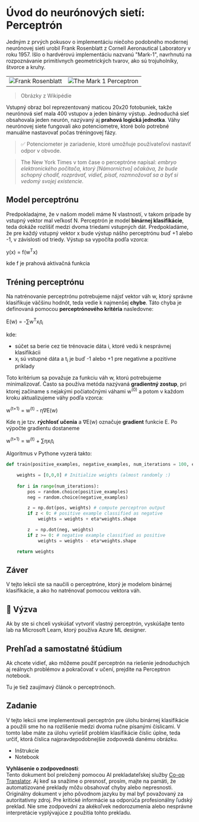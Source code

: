 <!--
CO_OP_TRANSLATOR_METADATA:
{
  "original_hash": "59021c5f419d3feda19075910a74280a",
  "translation_date": "2025-07-09T17:00:50+00:00",
  "source_file": "15-rag-and-vector-databases/data/perceptron.md",
  "language_code": "sk"
}
-->
# Úvod do neurónových sietí: Perceptrón

Jedným z prvých pokusov o implementáciu niečoho podobného modernej neurónovej sieti urobil Frank Rosenblatt z Cornell Aeronautical Laboratory v roku 1957. Išlo o hardvérovú implementáciu nazvanú "Mark-1", navrhnutú na rozpoznávanie primitívnych geometrických tvarov, ako sú trojuholníky, štvorce a kruhy.

|      |      |
|--------------|-----------|
|<img src='images/Rosenblatt-wikipedia.jpg' alt='Frank Rosenblatt'/> | <img src='images/Mark_I_perceptron_wikipedia.jpg' alt='The Mark 1 Perceptron' />|

> Obrázky z Wikipédie

Vstupný obraz bol reprezentovaný maticou 20x20 fotobuniek, takže neurónová sieť mala 400 vstupov a jeden binárny výstup. Jednoduchá sieť obsahovala jeden neurón, nazývaný aj **prahová logická jednotka**. Váhy neurónovej siete fungovali ako potenciometre, ktoré bolo potrebné manuálne nastavovať počas tréningovej fázy.

> ✅ Potenciometer je zariadenie, ktoré umožňuje používateľovi nastaviť odpor v obvode.

> The New York Times v tom čase o perceptróne napísal: *embryo elektronického počítača, ktorý [Námorníctvo] očakáva, že bude schopný chodiť, rozprávať, vidieť, písať, rozmnožovať sa a byť si vedomý svojej existencie.*

## Model perceptrónu

Predpokladajme, že v našom modeli máme N vlastností, v takom prípade by vstupný vektor mal veľkosť N. Perceptrón je model **binárnej klasifikácie**, teda dokáže rozlíšiť medzi dvoma triedami vstupných dát. Predpokladáme, že pre každý vstupný vektor x bude výstup nášho perceptrónu buď +1 alebo -1, v závislosti od triedy. Výstup sa vypočíta podľa vzorca:

y(x) = f(w<sup>T</sup>x)

kde f je prahová aktivačná funkcia

## Tréning perceptrónu

Na natrénovanie perceptrónu potrebujeme nájsť vektor váh w, ktorý správne klasifikuje väčšinu hodnôt, teda vedie k najmenšej **chybe**. Táto chyba je definovaná pomocou **perceptrónového kritéria** nasledovne:

E(w) = -∑w<sup>T</sup>x<sub>i</sub>t<sub>i</sub>

kde:

* súčet sa berie cez tie trénovacie dáta i, ktoré vedú k nesprávnej klasifikácii
* x<sub>i</sub> sú vstupné dáta a t<sub>i</sub> je buď -1 alebo +1 pre negatívne a pozitívne príklady

Toto kritérium sa považuje za funkciu váh w, ktorú potrebujeme minimalizovať. Často sa používa metóda nazývaná **gradientný zostup**, pri ktorej začíname s nejakými počiatočnými váhami w<sup>(0)</sup> a potom v každom kroku aktualizujeme váhy podľa vzorca:

w<sup>(t+1)</sup> = w<sup>(t)</sup> - η∇E(w)

Kde η je tzv. **rýchlosť učenia** a ∇E(w) označuje **gradient** funkcie E. Po výpočte gradientu dostaneme

w<sup>(t+1)</sup> = w<sup>(t)</sup> + ∑ηx<sub>i</sub>t<sub>i</sub>

Algoritmus v Pythone vyzerá takto:

```python
def train(positive_examples, negative_examples, num_iterations = 100, eta = 1):

    weights = [0,0,0] # Initialize weights (almost randomly :)
        
    for i in range(num_iterations):
        pos = random.choice(positive_examples)
        neg = random.choice(negative_examples)

        z = np.dot(pos, weights) # compute perceptron output
        if z < 0: # positive example classified as negative
            weights = weights + eta*weights.shape

        z  = np.dot(neg, weights)
        if z >= 0: # negative example classified as positive
            weights = weights - eta*weights.shape

    return weights
```

## Záver

V tejto lekcii ste sa naučili o perceptróne, ktorý je modelom binárnej klasifikácie, a ako ho natrénovať pomocou vektora váh.

## 🚀 Výzva

Ak by ste si chceli vyskúšať vytvoriť vlastný perceptrón, vyskúšajte tento lab na Microsoft Learn, ktorý používa Azure ML designer.

## Prehľad a samostatné štúdium

Ak chcete vidieť, ako môžeme použiť perceptrón na riešenie jednoduchých aj reálnych problémov a pokračovať v učení, prejdite na Perceptron notebook.

Tu je tiež zaujímavý článok o perceptrónoch.

## Zadanie

V tejto lekcii sme implementovali perceptrón pre úlohu binárnej klasifikácie a použili sme ho na rozlíšenie medzi dvoma ručne písanými číslicami. V tomto labe máte za úlohu vyriešiť problém klasifikácie číslic úplne, teda určiť, ktorá číslica najpravdepodobnejšie zodpovedá danému obrázku.

* Inštrukcie
* Notebook

**Vyhlásenie o zodpovednosti**:  
Tento dokument bol preložený pomocou AI prekladateľskej služby [Co-op Translator](https://github.com/Azure/co-op-translator). Aj keď sa snažíme o presnosť, prosím, majte na pamäti, že automatizované preklady môžu obsahovať chyby alebo nepresnosti. Originálny dokument v jeho pôvodnom jazyku by mal byť považovaný za autoritatívny zdroj. Pre kritické informácie sa odporúča profesionálny ľudský preklad. Nie sme zodpovední za akékoľvek nedorozumenia alebo nesprávne interpretácie vyplývajúce z použitia tohto prekladu.